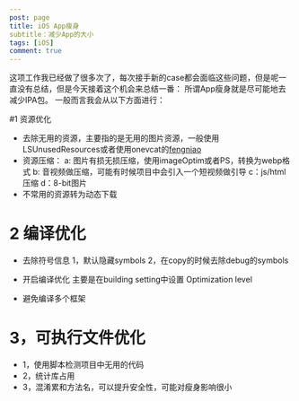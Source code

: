 ```yaml
---
post: page
title: iOS App瘦身
subtitle：减少App的大小
tags: [iOS]
comment: true
---
```


这项工作我已经做了很多次了，每次接手新的case都会面临这些问题，但是呢一直没有总结，但是今天接着这个机会来总结一番：
所谓App瘦身就是尽可能地去减少IPA包。
一般而言我会从以下方面进行：

#1 资源优化
* 去除无用的资源，主要指的是无用的图片资源，一般使用LSUnusedResources或者使用onevcat的[fengniao](https://github.com/onevcat/fengniao)
* 资源压缩：
a: 图片有损无损压缩，使用imageOptim或者PS，转换为webp格式
b: 音视频做压缩，可能有时候项目中会引入一个短视频做引导
c：js/html压缩
d：8-bit图片
* 不常用的资源转为动态下载
# 2 编译优化

* 去除符号信息
1，默认隐藏symbols
2，在copy的时候去除debug的symbols

* 开启编译优化
主要是在building setting中设置 Optimization level

* 避免编译多个框架

#  3，可执行文件优化
* 1，使用脚本检测项目中无用的代码
* 2，统计库占用
* 3，混淆累和方法名，可以提升安全性，可能对瘦身影响很小
 



